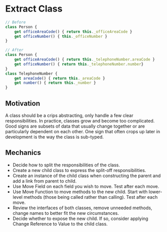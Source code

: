 # Extract Class

```javascript
// Before
class Person {
    get officeAreaCode() { return this._officeAreaCode }
    get officeNumber() { this._officeNumber }
}

// After
class Person {
    get officeAreaCode() { return this._telephoneNumber.areaCode }
    get officeNumber() { return this._telephoneNumber.number}
}
class TelephoneNumber {
    get areaCode() { return this._areaCode }
    get number() { return this._number }
}
```

## Motivation

A class should be a crips abstracting, only handle a few clear responsibilities.
In practice, classes grow and become too complicated. Good signs are subsets of data that usually change together
or are particularly dependent on each other. One sign that often crops up later in development is the way the
class is sub-typed.


## Mechanics

- Decide how to split the responsibilities of the class.
- Create a new child class to express the split-off responsibilities.
- Create an instance of the child class when constructing the parent and add a link from parent to child.
- Use Move Field on each field you wish to move. Test after each move.
- Use Move Function to move methods to the new child. Start with lower-level methods (those being called rather than calling). Test after each move.
- Review the interfaces of both classes, remove unneeded methods, change names to better fit the new circumstances.
- Decide whether to expose the new child. If so, consider applying Change Reference to Value to the child class.
